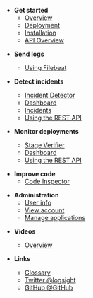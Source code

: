 <!-- docs/_sidebar.md -->

- **Get started**
    - [Overview](/)
    - [Deployment](/get_started/deployment.md)
    - [Installation](/get_started/installation.md)
    - [API Overview](/get_started/rest_overview.md)

[//]: # ()
[//]: # (- **REST API**)

[//]: # (  - [Users]&#40;/rest_api/user.md&#41;)

[//]: # (  - [Authentication]&#40;/rest_api/authentication.md&#41;)

[//]: # (  - [Applications]&#40;/rest_api/application.md&#41;)

[//]: # (  - [Logs]&#40;/rest_api/shipping_logs.md&#41;)

[//]: # (  - [Control]&#40;/rest_api/results.md&#41;)

[//]: # (  - [Compare]&#40;/rest_api/compare.md&#41;)

[//]: # (  - [Using the SDK]&#40;/send_logs/send_logs_using_the_sdk.md&#41;)
 
- **Send logs**

    - [Using Filebeat](/send_logs/using_filebeats.md)

[//]: # ()
[//]: # (    - [Upload files]&#40;/send_logs/upload_files.md&#41;)

[//]: # ()
[//]: # (    - [Using the SDK]&#40;/send_logs/send_logs_using_the_sdk.md&#41;)

- **Detect incidents**
  - [Incident Detector](/detect_incidents/incident_detector.md) 
  - [Dashboard](/detect_incidents/dashboard.md) 
  - [Incidents](/detect_incidents/incidents.md)
  - [Using the REST API](/detect_incidents/using_the_rest_api.md)
 
- **Monitor deployments**
  - [Stage Verifier](/monitor_deployments/stage_verifier.md)
  - [Dashboard](/monitor_deployments/dashboard.md)
  - [Using the REST API](/monitor_deployments/using_the_rest_api.md)

[//]: # (  - [Using the SDK]&#40;/monitor_deployments/using_the_sdk.md&#41;)
    
- **Improve code**
    - [Code Inspector](/analyze_code/code_inspector.md)

[//]: # (    - [Dashboard]&#40;/analyze_code/dashboard.md&#41; )
  
- **Administration**
    - [User info](/administration/user_info.md)
    - [View account](/administration/view_account.md)
    - [Manage applications](/administration/manage_applications.md)

[//]: # (  )
[//]: # (- **Logsight UI**)

[//]: # (    - [Variable Analysis]&#40;/logsight_ui/variable_analysis.md&#41;)

[//]: # (    - [Integration]&#40;/logsight_ui/integration.md&#41;)
    
- **Videos**
    - [Overview](/videos/overview.md)

- **Links**
    - [Glossary](/_glossary?id=incident)
    - [Twitter @logsight](http://twitter.com/logsight)
    - [GitHub @GitHub](https://github.com/aiops)
